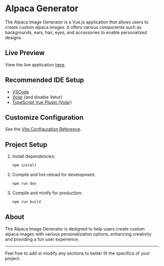 # Alpaca Generator

The Alpaca Image Generator is a Vue.js application that allows users to create custom alpaca images. It offers various components such as backgrounds, ears, hair, eyes, and accessories to enable personalized designs.

## Live Preview
View the live application [here](https://alpaca-generator-v1.netlify.app/).

## Recommended IDE Setup
- [VSCode](https://code.visualstudio.com/)
- [Volar](https://marketplace.visualstudio.com/items?itemName=Vue.volar) (and disable Vetur)
- [TypeScript Vue Plugin (Volar)](https://marketplace.visualstudio.com/items?itemName=Vue.vscode-typescript-vue-plugin)

## Customize Configuration
See the [Vite Configuration Reference](https://vitejs.dev/).

## Project Setup
1. Install dependencies:
    ```bash
    npm install
    ```
2. Compile and hot-reload for development:
    ```bash
    npm run dev
    ```
3. Compile and minify for production:
    ```bash
    npm run build
    ```

## About
The Alpaca Image Generator is designed to help users create custom alpaca images with various personalization options, enhancing creativity and providing a fun user experience.

---

Feel free to add or modify any sections to better fit the specifics of your project.
